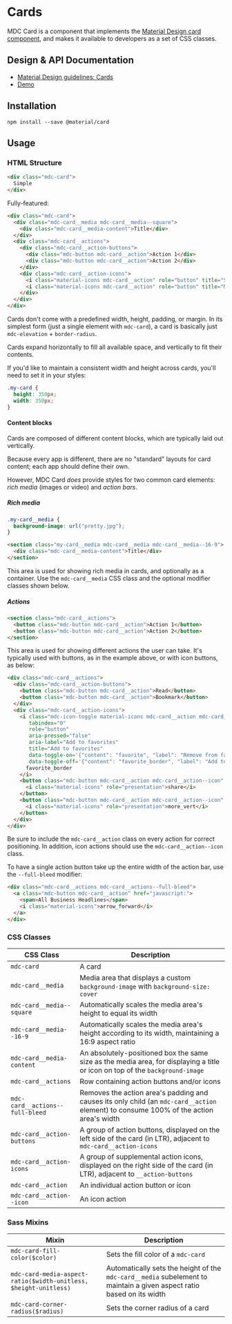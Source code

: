<!--docs:
title: "Cards"
layout: detail
section: components
excerpt: "Cards for displaying content composed of different elements."
iconId: card
path: /catalog/cards/
-->

# Cards

<!--<div class="article__asset">
  <a class="article__asset-link"
     href="https://material-components-web.appspot.com/card.html">
    <img src="{{ site.rootpath }}/images/mdc_web_screenshots/cards.png" width="328" alt="Cards screenshot">
  </a>
</div>-->

MDC Card is a component that implements the
[Material Design card component](https://material.io/guidelines/components/cards.html), and makes it available to
developers as a set of CSS classes.

## Design & API Documentation

<ul class="icon-list">
  <li class="icon-list-item icon-list-item--spec">
    <a href="https://material.io/guidelines/components/cards.html">Material Design guidelines: Cards</a>
  </li>
  <li class="icon-list-item icon-list-item--link">
    <a href="https://material-components-web.appspot.com/card.html">Demo</a>
  </li>
</ul>

## Installation

```
npm install --save @material/card
```

## Usage

### HTML Structure

```html
<div class="mdc-card">
  Simple
</div>
```

Fully-featured:

```html
<div class="mdc-card">
  <div class="mdc-card__media mdc-card__media--square">
    <div class="mdc-card__media-content">Title</div>
  </div>
  <div class="mdc-card__actions">
    <div class="mdc-card__action-buttons">
      <div class="mdc-button mdc-card__action">Action 1</div>
      <div class="mdc-button mdc-card__action">Action 2</div>
    </div>
    <div class="mdc-card__action-icons">
      <i class="material-icons mdc-card__action" role="button" title="Share">share</i>
      <i class="material-icons mdc-card__action" role="button" title="More">more_vert</i>
    </div>
  </div>
</div>
```

Cards don't come with a predefined width, height, padding, or margin. In its simplest form (just a single element with
`mdc-card`), a card is basically just `mdc-elevation` + `border-radius`.

Cards expand horizontally to fill all available space, and vertically to fit their contents.

If you'd like to maintain a consistent width and height across cards, you'll need to set it in your styles:

```css
.my-card {
  height: 350px;
  width: 350px;
}
```

#### Content blocks

Cards are composed of different content blocks, which are typically laid out vertically.

Because every app is different, there are no "standard" layouts for card content; each app should define their own.

However, MDC Card _does_ provide styles for two common card elements: _rich media_ (images or video) and _action bars_.

##### Rich media

```css
.my-card__media {
  background-image: url("pretty.jpg");
}
```

```html
<section class="my-card__media mdc-card__media mdc-card__media--16-9">
  <div class="mdc-card__media-content">Title</div>
</section>
```

This area is used for showing rich media in cards, and optionally as a container. Use the `mdc-card__media` CSS class
and the optional modifier classes shown below.

##### Actions

```html
<section class="mdc-card__actions">
  <button class="mdc-button mdc-card__action">Action 1</button>
  <button class="mdc-button mdc-card__action">Action 2</button>
</section>
```

This area is used for showing different actions the user can take. It's typically used with buttons, as in the example
above, or with icon buttons, as below:

```html
<div class="mdc-card__actions">
  <div class="mdc-card__action-buttons">
    <button class="mdc-button mdc-card__action">Read</button>
    <button class="mdc-button mdc-card__action">Bookmark</button>
  </div>
  <div class="mdc-card__action-icons">
    <i class="mdc-icon-toggle material-icons mdc-card__action mdc-card__action--icon"
       tabindex="0"
       role="button"
       aria-pressed="false"
       aria-label="Add to favorites"
       title="Add to favorites"
       data-toggle-on='{"content": "favorite", "label": "Remove from favorites"}'
       data-toggle-off='{"content": "favorite_border", "label": "Add to favorites"}'>
      favorite_border
    </i>
    <button class="mdc-button mdc-card__action mdc-card__action--icon" title="Share">
      <i class="material-icons" role="presentation">share</i>
    </button>
    <button class="mdc-button mdc-card__action mdc-card__action--icon" title="More options">
      <i class="material-icons" role="presentation">more_vert</i>
    </button>
  </div>
</div>
```

Be sure to include the `mdc-card__action` class on every action for correct positioning. In addition, icon actions
should use the `mdc-card__action--icon` class.

To have a single action button take up the entire width of the action bar, use the `--full-bleed` modifier:

```html
<div class="mdc-card__actions mdc-card__actions--full-bleed">
  <a class="mdc-button mdc-card__action" href="javascript:">
    <span>All Business Headlines</span>
    <i class="material-icons">arrow_forward</i>
  </a>
</div>
```

### CSS Classes

CSS Class | Description
--- | ---
`mdc-card` | A card
`mdc-card__media` | Media area that displays a custom `background-image` with `background-size: cover`
`mdc-card__media--square` | Automatically scales the media area's height to equal its width
`mdc-card__media--16-9` | Automatically scales the media area's height according to its width, maintaining a 16:9 aspect ratio
`mdc-card__media-content` | An absolutely-positioned box the same size as the media area, for displaying a title or icon on top of the `background-image`
`mdc-card__actions` | Row containing action buttons and/or icons
`mdc-card__actions--full-bleed` | Removes the action area's padding and causes its only child (an `mdc-card__action` element) to consume 100% of the action area's width
`mdc-card__action-buttons` | A group of action buttons, displayed on the left side of the card (in LTR), adjacent to `mdc-card__action-icons`
`mdc-card__action-icons` | A group of supplemental action icons, displayed on the right side of the card (in LTR), adjacent to `__action-buttons`
`mdc-card__action` | An individual action button or icon
`mdc-card__action--icon` | An icon action

### Sass Mixins

Mixin | Description
--- | ---
`mdc-card-fill-color($color)` | Sets the fill color of a `mdc-card`
`mdc-card-media-aspect-ratio($width-unitless, $height-unitless)` | Automatically sets the height of the `mdc-card__media` subelement to maintain a given aspect ratio based on its width
`mdc-card-corner-radius($radius)` | Sets the corner radius of a card
